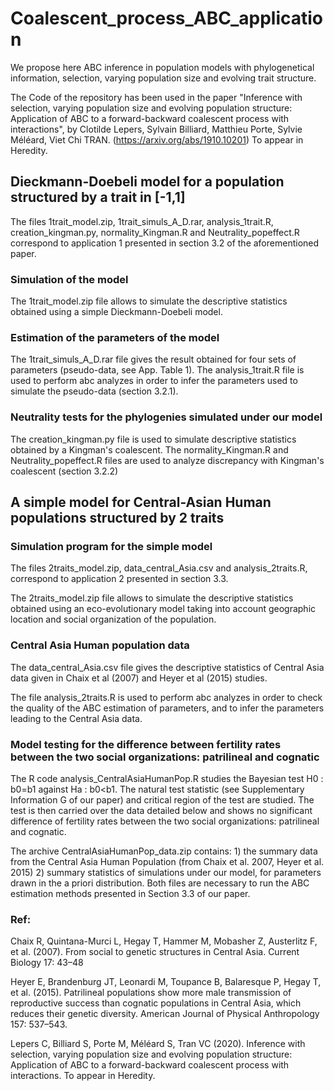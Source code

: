 # Coalescent_process_ABC_application

We propose here ABC inference in population models with phylogenetical information, selection, varying population size and evolving trait structure.

The Code of the repository has been used in the paper "Inference with selection, varying population size and evolving population structure: Application of ABC to a forward-backward coalescent process with interactions", by Clotilde Lepers, Sylvain Billiard, Matthieu Porte, Sylvie Méléard, Viet Chi TRAN. 
(https://arxiv.org/abs/1910.10201) To appear in Heredity. 

## Dieckmann-Doebeli model for a population structured by a trait in [-1,1]

The files 1trait_model.zip, 1trait_simuls_A_D.rar, analysis_1trait.R, creation_kingman.py, normality_Kingman.R and Neutrality_popeffect.R correspond to application 1 presented in section 3.2 of the aforementioned paper.

### Simulation of the model

The 1trait_model.zip file allows to simulate the descriptive statistics obtained using a simple Dieckmann-Doebeli model. 

### Estimation of the parameters of the model

The 1trait_simuls_A_D.rar file gives the result obtained for four sets of parameters (pseudo-data, see App. Table 1). 
The analysis_1trait.R file is used to perform abc analyzes in order to infer the parameters used to simulate the pseudo-data (section 3.2.1).

### Neutrality tests for the phylogenies simulated under our model

The creation_kingman.py file is used to simulate descriptive statistics obtained by a Kingman's coalescent. The normality_Kingman.R and Neutrality_popeffect.R files are used to analyze discrepancy with Kingman's coalescent (section 3.2.2)

## A simple model for Central-Asian Human populations structured by 2 traits

### Simulation program for the simple model 

The files 2traits_model.zip, data_central_Asia.csv and analysis_2traits.R, correspond to application 2 presented in section 3.3.

The 2traits_model.zip file allows to simulate the descriptive statistics obtained using an eco-evolutionary model taking into account geographic location and social organization of the population. 

### Central Asia Human population data

The data_central_Asia.csv file gives the descriptive statistics of Central Asia data given in Chaix et al (2007) and Heyer et al (2015) studies. 

The file analysis_2traits.R is used to perform abc analyzes in order to check the quality of the ABC estimation of parameters, and to infer the parameters leading to the Central Asia data.

### Model testing for the difference between fertility rates between the two social organizations: patrilineal and cognatic

The R code analysis_CentralAsiaHumanPop.R studies the Bayesian test H0 : b0=b1 against Ha : b0<b1. The natural test statistic (see Supplementary Information G of our paper) and critical region of the test are studied. The test is then carried over the data detailed below and shows no significant difference of fertility rates between the two social organizations: patrilineal and cognatic.

The archive CentralAsiaHumanPop_data.zip contains: 1) the summary data from the Central Asia Human Population (from Chaix et al. 2007, Heyer et al. 2015) 2) summary statistics of simulations under our model, for parameters drawn in the a priori distribution. Both files are necessary to run the ABC estimation methods presented in Section 3.3 of our paper.



### Ref: 
Chaix R, Quintana-Murci L, Hegay T, Hammer M, Mobasher Z, Austerlitz F, et al. (2007).  From social to genetic structures in Central Asia. Current Biology 17: 43–48

Heyer E, Brandenburg JT, Leonardi M, Toupance B, Balaresque P, Hegay T, et al. (2015). Patrilineal populations show more male transmission of reproductive success than cognatic populations in Central Asia, which reduces their genetic diversity. American Journal of Physical Anthropology 157: 537–543.

Lepers C, Billiard S, Porte M, Méléard S, Tran VC (2020). Inference with selection, varying population size and evolving population structure: Application of ABC to a forward-backward coalescent process with interactions. To appear in Heredity.
